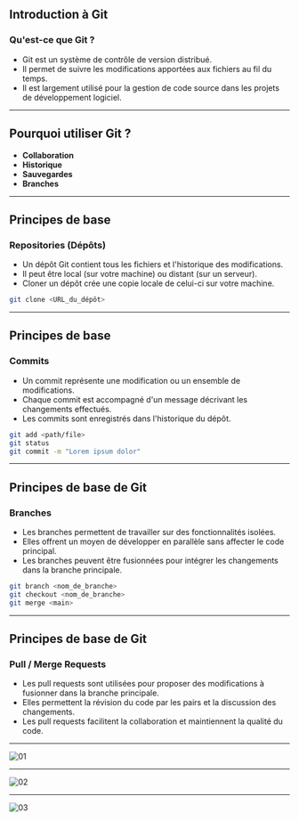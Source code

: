 ## Introduction à Git

### Qu'est-ce que Git ?

- Git est un système de contrôle de version distribué.
- Il permet de suivre les modifications apportées aux fichiers au fil du temps.
- Il est largement utilisé pour la gestion de code source dans les projets de développement logiciel.

---

## Pourquoi utiliser Git ?

- **Collaboration** 
- **Historique**
- **Sauvegardes** 
- **Branches**

---

## Principes de base

### Repositories (Dépôts)

- Un dépôt Git contient tous les fichiers et l'historique des modifications.
- Il peut être local (sur votre machine) ou distant (sur un serveur).
- Cloner un dépôt crée une copie locale de celui-ci sur votre machine.

```bash
git clone <URL_du_dépôt>
```

---

## Principes de base

### Commits

- Un commit représente une modification ou un ensemble de modifications.
- Chaque commit est accompagné d'un message décrivant les changements effectués.
- Les commits sont enregistrés dans l'historique du dépôt.

```bash
git add <path/file>
git status
git commit -m "Lorem ipsum dolor"
```

---

## Principes de base de Git
### Branches

- Les branches permettent de travailler sur des fonctionnalités isolées.
- Elles offrent un moyen de développer en parallèle sans affecter le code principal.
- Les branches peuvent être fusionnées pour intégrer les changements dans la branche principale.

```bash
git branch <nom_de_branche>
git checkout <nom_de_branche>
git merge <main>
```
---

## Principes de base de Git
### Pull / Merge Requests

- Les pull requests sont utilisées pour proposer des modifications à fusionner dans la branche principale.
- Elles permettent la révision du code par les pairs et la discussion des changements.
- Les pull requests facilitent la collaboration et maintiennent la qualité du code.

---
![01](../img/01%20How%20it%20works.svg)

---
![02](../img/02%20Feature%20branches.svg)

---
![03](../img/03%20Release%20branches.svg)
